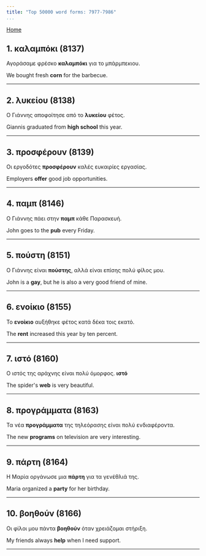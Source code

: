 ```yaml
---
title: "Top 50000 word forms: 7977-7986"
...
```


[Home](./) 

## 1. καλαμπόκι (8137)

Αγοράσαμε φρέσκο **καλαμπόκι** για το μπάρμπεκιου.  

We bought fresh **corn** for the barbecue.

---

## 2. λυκείου (8138)

Ο Γιάννης αποφοίτησε από το **λυκείου** φέτος.  

Giannis graduated from **high school** this year.

---

## 3. προσφέρουν (8139)

Οι εργοδότες **προσφέρουν** καλές ευκαιρίες εργασίας.

Employers **offer** good job opportunities.

---

## 4. παμπ (8146)

Ο Γιάννης πάει στην **παμπ** κάθε Παρασκευή.

John goes to the **pub** every Friday.

---

## 5. πούστη (8151)

Ο Γιάννης είναι **πούστης**, αλλά είναι επίσης πολύ φίλος μου.  

John is a **gay**, but he is also a very good friend of mine.

---

## 6. ενοίκιο (8155)

Το **ενοίκιο** αυξήθηκε φέτος κατά δέκα τοις εκατό.

The **rent** increased this year by ten percent.

---

## 7. ιστό (8160)

Ο ιστός της αράχνης είναι πολύ όμορφος. **ιστό**  

The spider's **web** is very beautiful.

---

## 8. προγράμματα (8163)

Τα νέα **προγράμματα** της τηλεόρασης είναι πολύ ενδιαφέροντα.  

The new **programs** on television are very interesting.

---

## 9. πάρτη (8164)

Η Μαρία οργάνωσε μια **πάρτη** για τα γενέθλιά της.  

Maria organized a **party** for her birthday.

---

## 10. βοηθούν (8166)

Οι φίλοι μου πάντα **βοηθούν** όταν χρειάζομαι στήριξη.

My friends always **help** when I need support.

---


